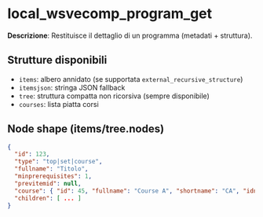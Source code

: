 # local_wsvecomp_program_get

**Descrizione**: Restituisce il dettaglio di un programma (metadati + struttura).

## Strutture disponibili
- `items`: albero annidato (se supportata `external_recursive_structure`)
- `itemsjson`: stringa JSON fallback
- `tree`: struttura compatta non ricorsiva (sempre disponibile)
- `courses`: lista piatta corsi

## Node shape (items/tree.nodes)
```json
{
  "id": 123,
  "type": "top|set|course",
  "fullname": "Titolo",
  "minprerequisites": 1,
  "previtemid": null,
  "course": { "id": 45, "fullname": "Course A", "shortname": "CA", "idnumber": "C-A" },
  "children": [ ... ]
}
```
